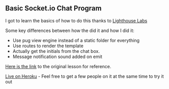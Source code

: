 ## Basic Socket.io Chat Program
I got to learn the basics of how to do this thanks to [Lighthouse Labs](https://www.lighthouselabs.ca/)

Some key differences between how the did it and how I did it:

* Use pug view engine instead of a static folder for everything
* Use routes to render the template
* Actually get the initials from the chat box.
* Message notification sound added on emit

[Here is the link](https://github.com/lighthouse-labs/gitbook-node-chat-tutorial) to the original lesson for reference.

[Live on Heroku](https://lh-chat.herokuapp.com/) - Feel free to get a few people on it at the same time to try it out